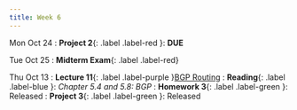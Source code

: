 ```yaml
---
title: Week 6
---
```


Mon Oct 24
: **Project 2**{: .label .label-red }: **DUE**

Tue Oct 25
: **Midterm Exam**{: .label .label-red}

Thu Oct 13
: **Lecture 11**{: .label .label-purple }[BGP Routing](#)
: **Reading**{: .label .label-blue }: _Chapter 5.4 and 5.8: BGP_
: **Homework 3**{: .label .label-green }: Released
: **Project 3**{: .label .label-green }: Released

